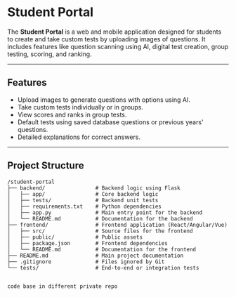 # Student Portal

The **Student Portal** is a web and mobile application designed for students to create and take custom tests by uploading images of questions. It includes features like question scanning using AI, digital test creation, group testing, scoring, and ranking.

---

## **Features**
- Upload images to generate questions with options using AI.
- Take custom tests individually or in groups.
- View scores and ranks in group tests.
- Default tests using saved database questions or previous years' questions.
- Detailed explanations for correct answers.

---

## **Project Structure**
```plaintext
/student-portal
├── backend/                # Backend logic using Flask
│   ├── app/                # Core backend logic
│   ├── tests/              # Backend unit tests
│   ├── requirements.txt    # Python dependencies
│   ├── app.py              # Main entry point for the backend
│   └── README.md           # Documentation for the backend
├── frontend/               # Frontend application (React/Angular/Vue)
│   ├── src/                # Source files for the frontend
│   ├── public/             # Public assets
│   ├── package.json        # Frontend dependencies
│   └── README.md           # Documentation for the frontend
├── README.md               # Main project documentation
├── .gitignore              # Files ignored by Git
└── tests/                  # End-to-end or integration tests


code base in different private repo 
